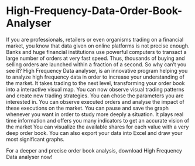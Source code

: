 # High-Frequency-Data-Order-Book-Analyser

If you are professionals, retailers or even organisms trading on a financial market, you know that data given on online platforms is not precise enough.
Banks and huge financial institutions use powerful computers to transact a large number of orders at very fast speed.
Thus, thousands of buying and selling orders are launched within a fraction of a second. So why can’t you see it?
High Frequency Data analyser, is an innovative program helping you to analyze high frequency data in order to increase your understanding of the market.
It takes trading to the next level, transforming your order book into a interactive visual map.
You can now observe visual trading patterns and create new trading strategies.
You can chose the parameters you are interested in.
You can observe executed orders and analyse the impact of these executions on the market.
You can pause and save the graph whenever you want in order to study more deeply a situation.
It plays real time information and offers you many indicators to get an accurate vision of the market
You can visualize the available shares for each value with a very deep order book.
You can also export your data into Excel and draw your most significant graphs. 

For a deeper and precise order book analysis, download High Frequency Data analyser now!
